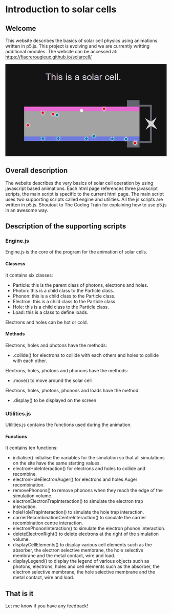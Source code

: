 # Introduction to solar cells
## Welcome
This website describes the basics of solar cell physics using animations written in p5.js. This project is evolving and we are currently writting additional modules. The website can be accessed at:
https://fiacrerougieux.github.io/solarcell/


![Solar Cell](SolarCell.PNG)

## Overall description
The website describes the very basics of solar cell operation by using javascript based animations. Each html page references three javascript scripts, the main script is specific to the current html page. The main script uses two supporting scripts called engine and utilities. All the js scripts are written in p5.js. Shoutout to The Coding Train for explaining how to use p5.js in an awesome way.

## Description of the supporting scripts
### Engine.js
Engine.js is the core of the program for the animation of solar cells.

#### Classess
It contains six classes:
- Particle: this is the parent class of photons, electrons and holes.
- Photon: this is a child class to the Particle class.
- Phonon: this is a child class to the Particle class.
- Electron: this is a child class to the Particle class.
- Hole: this is a child class to the Particle class.
- Load: this is a class to define loads.

Electrons and holes can be hot or cold.

#### Methods
Electrons, holes and photons have the methods:
- .collide() for electrons to collide with each others and holes to collide with each other.

Electrons, holes, photons and phonons have the methods:
- .move() to move around the solar cell

Electrons, holes, photons, phonons and loads have the method:
- .display() to be displayed on the screen

### Utilities.js
Utilities.js contains the functions used during the animation.

#### Functions
It contains ten functions:
- initialise() initialise the variables for the simulation so that all simulations on the site have the same starting values.
- electronHoleInteraction() for electrons and holes to collide and recombine.
- electronHoleElectronAuger() for electrons and holes Auger recombination.
- removePhonons() to remove phonons when they reach the edge of the simulation volume.
- electronElectronTrapInteraction() to simulate the electron trap interaction.
- holeHoleTrapInteraction() to simulate the hole trap interaction.
- carrierRecombinationCentreInteraction() to simulate the carrier recombination centre interaction.
- electronPhononInteraction() to simulate the electron phonon interaction.
- deleteElectronRight() to delete electrons at the right of the simulation volume.
- displayCellElements() to display various cell elements such as the absorber, the electron selective membrane, the hole selective membrane and the metal contact, wire and load.
- displayLegend() to display the legend of various objects such as photons, electrons, holes and cell elements such as the absorber, the electron selective membrane, the hole selective membrane and the metal contact, wire and load.

## That is it
Let me know if you have any feedback!
